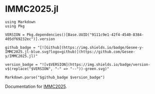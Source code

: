 # IMMC2025.jl


```@eval
using Markdown
using Pkg

VERSION = Pkg.dependencies()[Base.UUID("9111c9e1-42f4-4540-8384-405df69232ec")].version

github_badge = "[![Github](https://img.shields.io/badge/Gesee-y-IMMC2025.jl-blue.svg?logo=github)](https://github.com/Gesee-y/IMMC2025.jl)"

version_badge = "![v$VERSION](https://img.shields.io/badge/version-v$(replace("$VERSION", "-" => "--"))-green.svg)"

Markdown.parse("$github_badge $version_badge")
```

Documentation for [IMMC2025](https://github.com/Gesee-y/IMMC2025.jl).
